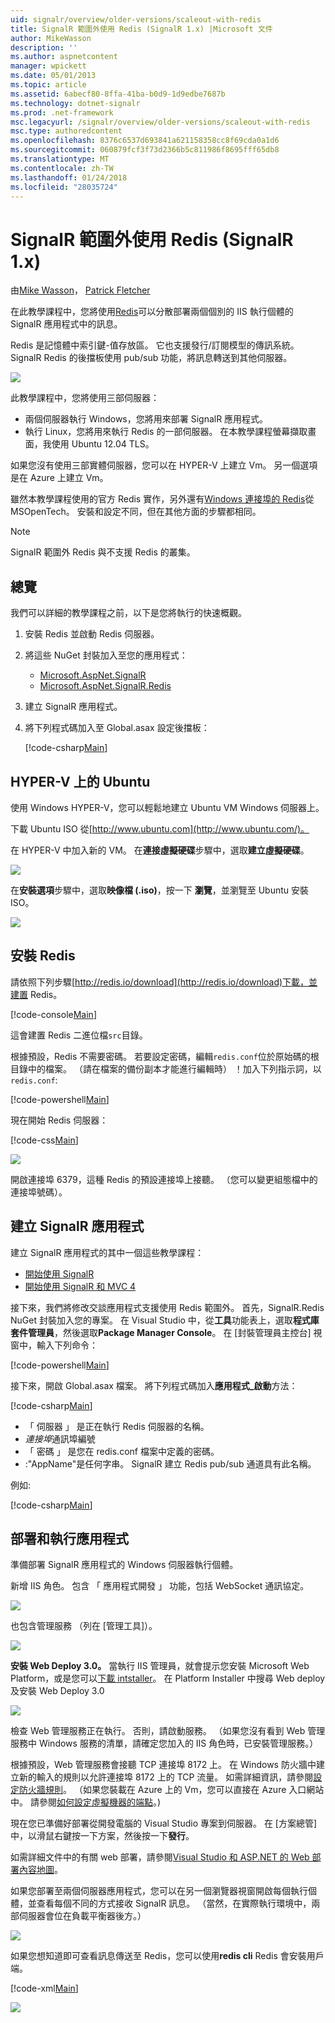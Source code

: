 ```yaml
---
uid: signalr/overview/older-versions/scaleout-with-redis
title: SignalR 範圍外使用 Redis (SignalR 1.x) |Microsoft 文件
author: MikeWasson
description: ''
ms.author: aspnetcontent
manager: wpickett
ms.date: 05/01/2013
ms.topic: article
ms.assetid: 6abecf80-8ffa-41ba-b0d9-1d9edbe7687b
ms.technology: dotnet-signalr
ms.prod: .net-framework
msc.legacyurl: /signalr/overview/older-versions/scaleout-with-redis
msc.type: authoredcontent
ms.openlocfilehash: 8376c6537d693841a621158358cc8f69cda0a1d6
ms.sourcegitcommit: 060879fcf3f73d2366b5c811986f8695fff65db8
ms.translationtype: MT
ms.contentlocale: zh-TW
ms.lasthandoff: 01/24/2018
ms.locfileid: "28035724"
---
```

<a name="signalr-scaleout-with-redis-signalr-1x"></a>SignalR 範圍外使用 Redis (SignalR 1.x)
====================
由[Mike Wasson](https://github.com/MikeWasson)， [Patrick Fletcher](https://github.com/pfletcher)

在此教學課程中，您將使用[Redis](http://redis.io/)可以分散部署兩個個別的 IIS 執行個體的 SignalR 應用程式中的訊息。

Redis 是記憶體中索引鍵-值存放區。 它也支援發行/訂閱模型的傳訊系統。 SignalR Redis 的後擋板使用 pub/sub 功能，將訊息轉送到其他伺服器。

![](scaleout-with-redis/_static/image1.png)

此教學課程中，您將使用三部伺服器：

- 兩個伺服器執行 Windows，您將用來部署 SignalR 應用程式。
- 執行 Linux，您將用來執行 Redis 的一部伺服器。 在本教學課程螢幕擷取畫面，我使用 Ubuntu 12.04 TLS。

如果您沒有使用三部實體伺服器，您可以在 HYPER-V 上建立 Vm。 另一個選項是在 Azure 上建立 Vm。

雖然本教學課程使用的官方 Redis 實作，另外還有[Windows 連接埠的 Redis](https://github.com/MSOpenTech/redis)從 MSOpenTech。 安裝和設定不同，但在其他方面的步驟都相同。

> [!NOTE] 
> 
> SignalR 範圍外 Redis 與不支援 Redis 的叢集。


## <a name="overview"></a>總覽

我們可以詳細的教學課程之前，以下是您將執行的快速概觀。

1. 安裝 Redis 並啟動 Redis 伺服器。
2. 將這些 NuGet 封裝加入至您的應用程式： 

    - [Microsoft.AspNet.SignalR](http://nuget.org/packages/Microsoft.AspNet.SignalR)
    - [Microsoft.AspNet.SignalR.Redis](http://nuget.org/packages/Microsoft.AspNet.SignalR.Redis)
3. 建立 SignalR 應用程式。
4. 將下列程式碼加入至 Global.asax 設定後擋板： 

    [!code-csharp[Main](scaleout-with-redis/samples/sample1.cs)]

## <a name="ubuntu-on-hyper-v"></a>HYPER-V 上的 Ubuntu

使用 Windows HYPER-V，您可以輕鬆地建立 Ubuntu VM Windows 伺服器上。

下載 Ubuntu ISO 從[http://www.ubuntu.com](http://www.ubuntu.com/)。

在 HYPER-V 中加入新的 VM。 在**連接虛擬硬碟**步驟中，選取**建立虛擬硬碟**。

![](scaleout-with-redis/_static/image2.png)

在**安裝選項**步驟中，選取**映像檔 (.iso)**，按一下 **瀏覽**，並瀏覽至 Ubuntu 安裝 ISO。

![](scaleout-with-redis/_static/image3.png)

## <a name="install-redis"></a>安裝 Redis

請依照下列步驟[http://redis.io/download](http://redis.io/download)下載，並建置 Redis。

[!code-console[Main](scaleout-with-redis/samples/sample2.cmd)]

這會建置 Redis 二進位檔`src`目錄。

根據預設，Redis 不需要密碼。 若要設定密碼，編輯`redis.conf`位於原始碼的根目錄中的檔案。 （請在檔案的備份副本才能進行編輯時） ！加入下列指示詞，以`redis.conf`:

[!code-powershell[Main](scaleout-with-redis/samples/sample3.ps1)]

現在開始 Redis 伺服器：

[!code-css[Main](scaleout-with-redis/samples/sample4.css)]

![](scaleout-with-redis/_static/image4.png)

開啟連接埠 6379，這種 Redis 的預設連接埠上接聽。 （您可以變更組態檔中的連接埠號碼）。

## <a name="create-the-signalr-application"></a>建立 SignalR 應用程式

建立 SignalR 應用程式的其中一個這些教學課程：

- [開始使用 SignalR](../getting-started/tutorial-getting-started-with-signalr.md)
- [開始使用 SignalR 和 MVC 4](tutorial-getting-started-with-signalr-and-mvc-4.md)

接下來，我們將修改交談應用程式支援使用 Redis 範圍外。 首先，SignalR.Redis NuGet 封裝加入您的專案。 在 Visual Studio 中，從**工具**功能表上，選取**程式庫套件管理員**，然後選取**Package Manager Console**。 在 [封裝管理員主控台] 視窗中，輸入下列命令：

[!code-powershell[Main](scaleout-with-redis/samples/sample5.ps1)]

接下來，開啟 Global.asax 檔案。 將下列程式碼加入**應用程式\_啟動**方法：

[!code-csharp[Main](scaleout-with-redis/samples/sample6.cs)]

- 「 伺服器 」 是正在執行 Redis 伺服器的名稱。
- *連接埠*通訊埠編號
- 「 密碼 」 是您在 redis.conf 檔案中定義的密碼。
- :"AppName"是任何字串。 SignalR 建立 Redis pub/sub 通道具有此名稱。

例如: 

[!code-csharp[Main](scaleout-with-redis/samples/sample7.cs)]

## <a name="deploy-and-run-the-application"></a>部署和執行應用程式

準備部署 SignalR 應用程式的 Windows 伺服器執行個體。

新增 IIS 角色。 包含 「 應用程式開發 」 功能，包括 WebSocket 通訊協定。

![](scaleout-with-redis/_static/image5.png)

也包含管理服務 （列在 [管理工具]）。

![](scaleout-with-redis/_static/image6.png)

**安裝 Web Deploy 3.0。** 當執行 IIS 管理員，就會提示您安裝 Microsoft Web Platform，或是您可以[下載 intstaller](https://go.microsoft.com/fwlink/?LinkId=255386)。 在 Platform Installer 中搜尋 Web deploy 及安裝 Web Deploy 3.0

![](scaleout-with-redis/_static/image7.png)

檢查 Web 管理服務正在執行。 否則，請啟動服務。 （如果您沒有看到 Web 管理服務中 Windows 服務的清單，請確定您加入的 IIS 角色時，已安裝管理服務。）

根據預設，Web 管理服務會接聽 TCP 連接埠 8172 上。 在 Windows 防火牆中建立新的輸入的規則以允許連接埠 8172 上的 TCP 流量。 如需詳細資訊，請參閱[設定防火牆規則](https://technet.microsoft.com/library/dd448559(WS.10).aspx)。 （如果您裝載在 Azure 上的 Vm，您可以直接在 Azure 入口網站中。 請參閱[如何設定虛擬機器的端點](https://azure.microsoft.com/documentation/articles/virtual-machines-set-up-endpoints/)。)

現在您已準備好部署從開發電腦的 Visual Studio 專案到伺服器。 在 [方案總管] 中，以滑鼠右鍵按一下方案，然後按一下**發行**。

如需詳細文件中的有關 web 部署，請參閱[Visual Studio 和 ASP.NET 的 Web 部署內容地圖](../../../whitepapers/aspnet-web-deployment-content-map.md)。

如果您部署至兩個伺服器應用程式，您可以在另一個瀏覽器視窗開啟每個執行個體，並查看每個不同的方式接收 SignalR 訊息。 （當然，在實際執行環境中，兩部伺服器會位在負載平衡器後方。）

![](scaleout-with-redis/_static/image8.png)

如果您想知道即可查看訊息傳送至 Redis，您可以使用**redis cli** Redis 會安裝用戶端。

[!code-xml[Main](scaleout-with-redis/samples/sample8.xml)]

![](scaleout-with-redis/_static/image9.png)
